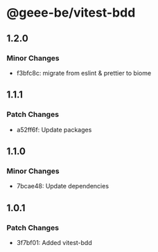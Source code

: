 # @geee-be/vitest-bdd

## 1.2.0

### Minor Changes

- f3bfc8c: migrate from eslint & prettier to biome

## 1.1.1

### Patch Changes

- a52ff6f: Update packages

## 1.1.0

### Minor Changes

- 7bcae48: Update dependencies

## 1.0.1

### Patch Changes

- 3f7bf01: Added vitest-bdd
